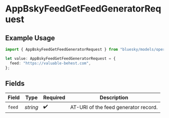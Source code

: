 # AppBskyFeedGetFeedGeneratorRequest

## Example Usage

```typescript
import { AppBskyFeedGetFeedGeneratorRequest } from "bluesky/models/operations";

let value: AppBskyFeedGetFeedGeneratorRequest = {
  feed: "https://valuable-behest.com",
};
```

## Fields

| Field                                | Type                                 | Required                             | Description                          |
| ------------------------------------ | ------------------------------------ | ------------------------------------ | ------------------------------------ |
| `feed`                               | *string*                             | :heavy_check_mark:                   | AT-URI of the feed generator record. |